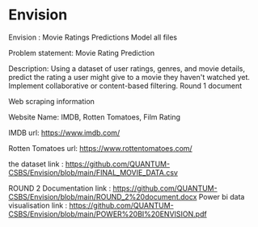 # Envision
Envision : Movie Ratings Predictions Model all files


Problem statement: Movie Rating Prediction 

Description: Using a dataset of user ratings, genres, and 
movie details, predict the rating a user might give to a 
movie they haven't watched yet. Implement 
collaborative or content-based filtering.
Round 1 document 

Web scraping information 

Website Name: IMDB, Rotten Tomatoes, Film Rating

IMDB url: https://www.imdb.com/

Rotten Tomatoes url: https://www.rottentomatoes.com/

the dataset link : https://github.com/QUANTUM-CSBS/Envision/blob/main/FINAL_MOVIE_DATA.csv



ROUND 2
Documentation link : https://github.com/QUANTUM-CSBS/Envision/blob/main/ROUND_2%20document.docx
Power bi data visualisation link : https://github.com/QUANTUM-CSBS/Envision/blob/main/POWER%20BI%20ENVISION.pdf
